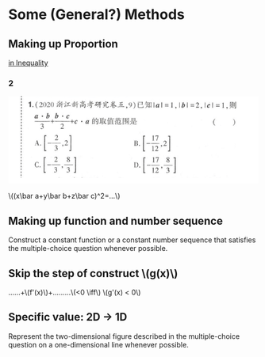 # Some (General?) Methods

## Making up Proportion

[in Inequality](Inequality.md#make-up-proportion)

### 2

![](Some_Methods/NCEE-1.png)

\\((x\bar a+y\bar b+z\bar c)^2=...\\)

## Making up function and number sequence

Construct a constant function or a constant number sequence that satisfies the multiple-choice question whenever possible.

## Skip the step of construct \\(g(x)\\)

......+\\(f'(x)\\)+.........\\(<0 \iff\\) \\(g'(x) < 0\\)

## Specific value: 2D -> 1D

Represent the two-dimensional figure described in the multiple-choice question on a one-dimensional line whenever possible.

